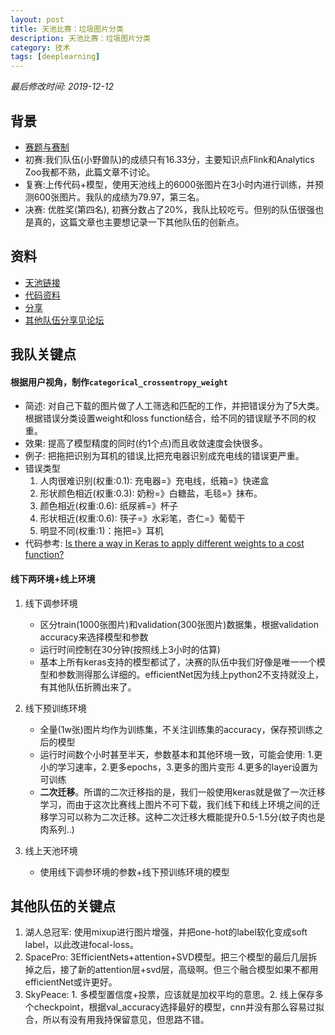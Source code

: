 ```yaml
---
layout: post
title: 天池比赛：垃圾图片分类
description: 天池比赛：垃圾图片分类
category: 技术
tags: [deeplearning]
---
```


*最后修改时间: 2019-12-12*

## 背景
+ [赛题与赛制](https://tianchi.aliyun.com/competition/entrance/231743/information)
+ 初赛:我们队伍(小野兽队)的成绩只有16.33分，主要知识点Flink和Analytics Zoo我都不熟，此篇文章不讨论。
+ 复赛:上传代码+模型，使用天池线上的6000张图片在3小时内进行训练，并预测600张图片。我队的成绩为79.97，第三名。
+ 决赛: 优胜奖(第四名), 初赛分数占了20%，我队比较吃亏。但别的队伍很强也是真的，这篇文章也主要想记录一下其他队伍的创新点。

## 资料
+ [天池链接](https://tianchi.aliyun.com/competition/entrance/231743/introduction)
+ [代码资料](https://github.com/spyfree/Tianchi)
+ [分享](https://tianchi.aliyun.com/notebook-ai/detail?postId=83701)
+ [其他队伍分享见论坛](https://tianchi.aliyun.com/competition/entrance/231743/forum)

## 我队关键点
#### 根据用户视角，制作`categorical_crossentropy_weight`
+ 简述: 对自己下载的图片做了人工筛选和匹配的工作，并把错误分为了5大类。根据错误分类设置weight和loss function结合，给不同的错误赋予不同的权重。
+ 效果: 提高了模型精度的同时(约1个点)而且收敛速度会快很多。
+ 例子: 把拖把识别为耳机的错误,比把充电器识别成充电线的错误更严重。
+ 错误类型
  1. 人肉很难识别(权重:0.1): 充电器=》充电线，纸箱=》快递盒
  2. 形状颜色相近(权重:0.3): 奶粉=》白糖盐，毛毯=》抹布。
  3. 颜色相近(权重:0.6): 纸尿裤=》杯子
  4. 形状相近(权重:0.6): 筷子=》水彩笔，杏仁=》葡萄干
  5. 明显不同(权重:1)：拖把=》耳机
+ 代码参考: [Is there a way in Keras to apply different weights to a cost function?](https://github.com/keras-team/keras/issues/2115)

#### 线下两环境+线上环境
1. 线下调参环境
	+ 区分train(1000张图片)和validation(300张图片)数据集，根据validation accuracy来选择模型和参数
	+ 运行时间控制在30分钟(按照线上3小时的估算) 	
	+ 基本上所有keras支持的模型都试了，决赛的队伍中我们好像是唯一一个模型和参数测得那么详细的。efficientNet因为线上python2不支持就没上，有其他队伍折腾出来了。

2. 线下预训练环境
	+ 全量(1w张)图片均作为训练集，不关注训练集的accuracy，保存预训练之后的模型
	+ 运行时间数个小时甚至半天，参数基本和其他环境一致，可能会使用: 1.更小的学习速率，2.更多epochs，3.更多的图片变形 4.更多的layer设置为可训练
	+ **二次迁移**。所谓的二次迁移指的是，我们一般使用keras就是做了一次迁移学习，而由于这次比赛线上图片不可下载，我们线下和线上环境之间的迁移学习可以称为二次迁移。这种二次迁移大概能提升0.5-1.5分(蚊子肉也是肉系列..)

3. 线上天池环境
	+ 使用线下调参环境的参数+线下预训练环境的模型

## 其他队伍的关键点
1. 湖人总冠军: 使用mixup进行图片增强，并把one-hot的label软化变成soft label，以此改进focal-loss。
2. SpacePro: 3EfficientNets+attention+SVD模型。把三个模型的最后几层拆掉之后，接了新的attention层+svd层，高级啊。但三个融合模型如果不都用efficientNet或许更好。
3. SkyPeace: 1. 多模型置信度+投票，应该就是加权平均的意思。2. 线上保存多个checkpoint，根据val_accuracy选择最好的模型，cnn并没有那么容易过拟合，所以有没有用我持保留意见，但思路不错。
